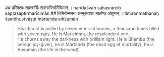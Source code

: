<section>
<section data-markdown data-audio-src="../audio/adityahridayam/adityahridayam_11.m4a">
## हरिदश्वः सहस्रार्चिः सप्तसप्तिर्मरीचिमान् ।
haridaśvaḥ sahasrārciḥ saptasaptirmarīcimān
## तिमिरोन्मथनः शम्भुस्त्वष्टा मार्ताण्ड अंशुमान् ॥
timironmathanaḥ śambhustvaṣṭā mārtāṇḍa aṁśumān

> His chariot is pulled by seven emerald horses, a thousand times filled with seven rays. He is Mariciman, the resplendent one.  
> He churns away the darkness with brilliant light. He is Shambu (the benign joy-giver), he is Martanda (the dead egg of mortality), he is Ansuman (the life in the wind).
<!--
 His names are - Āditya (an offspring of Aditi), Savitā (the progenitor of all), Sūrya (the sun god), Pūṣā (the procator of people), Gabhastimān (the nourisher with rain), the possessor of golden rays that are brilliant having the golden seed, Divākara (maker of the day); he has seven horses, Sahasrārci (thousand rayed), Marīcimān (full of rays), Timironmadhana (destroyer of darkness), Śambhu (giver of life), Mārtaṇḍa (who is infuser of life in the cosmic egg); Hiraṇyagarbha (who is a golden foetus), Ahaskara (who brings the day), Ravi (eulogised by all), Agnigarbha (pregnant with fire), the son of Aditi, Śiśiranāśana (the destroyer of frost); Vyomanātha (the lord of the sky), Tamobhedī (disperser of darkness), the master of Ṛgveda, Yajurveda and Sāmaveda, Ghanavṛṣṭi (sender of great rainfall), Apāṃ mitra (the friend of waters) and Vindhyavītīplavaṅgama (the one who swiftly crosses the sky); Ātapī (he is the radiator of heat) and Maṇḍalī (is adorned with a circle of rays), Mṛtyu (he is death himself), Piṅgala (tawny in colour), Sarvatāpa (giver of warmth), omniscient, endowed with extra ordinary splendour, and Sarvabhavaodbhava (the one who is affectionate); he is the controller of all the lunar bodies, planets and stars, creator of all and resplendent among the splendid, O god, Dwādaśātman (who appears in twelve forms), hail to you!

He has seven horses yoked to his Chariot, shines with brilliant light having infinite rays, is the destroyer of darkness, the giver of happiness and prosperity, mitigator of the sufferings and is the infuser of life. He is the Omnipresent One who pervades all with immeasurable amount of rays. 
-->
</section>
</section>
